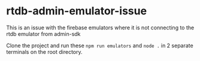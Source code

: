 # rtdb-admin-emulator-issue

This is an issue with the firebase emulators where it is not connecting to the rtdb emulator from admin-sdk

Clone the project and run these `npm run emulators` and `node .` in 2 separate terminals on the root directory.
